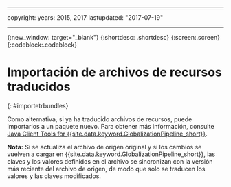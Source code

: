 ---

copyright:
  years: 2015, 2017
lastupdated: "2017-07-19"

  ---

{:new_window: target="_blank"}
{:shortdesc: .shortdesc}
{:screen:.screen}
{:codeblock:.codeblock}

# Importación de archivos de recursos traducidos
{: #importetrbundles}

Como alternativa, si ya ha traducido archivos de recursos, puede importarlos a un paquete nuevo. Para obtener más información, consulte [Java Client Tools for {{site.data.keyword.GlobalizationPipeline_short}}](https://github.com/IBM-Bluemix/gp-java-tools).

**Nota:** Si se actualiza el archivo de origen original y si los cambios se vuelven a cargar en {{site.data.keyword.GlobalizationPipeline_short}}, las claves y los valores definidos en el archivo se sincronizan con la versión más reciente del archivo de origen, de modo que solo se traducen los valores y las claves modificados.
